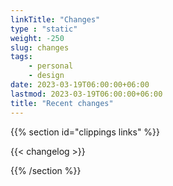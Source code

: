 ```yaml
---
linkTitle: "Changes"
type : "static"
weight: -250
slug: changes
tags:
    - personal
    - design
date: 2023-03-19T06:00:00+06:00
lastmod: 2023-03-19T06:00:00+06:00
title: "Recent changes"
---
```


{{% section id="clippings links" %}}


{{< changelog >}}


{{% /section %}}